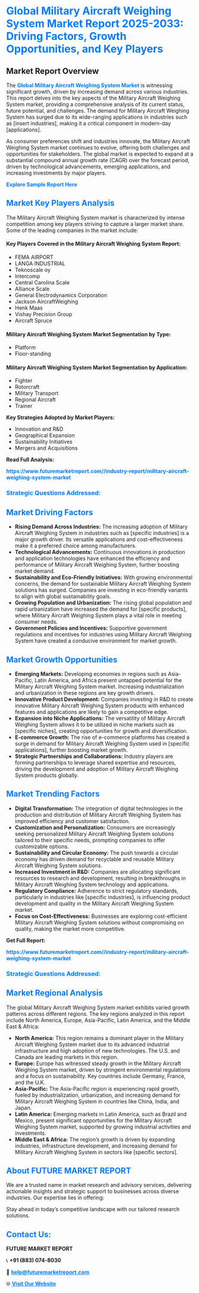 <h1 style="color: #007BFF;">Global Military Aircraft Weighing System Market Report 2025-2033: Driving Factors, Growth Opportunities, and Key Players</h1>

<section id="overview">
<h2>Market Report Overview</h2>
<p>The <a href="https://www.futuremarketreport.com//industry-report/military-aircraft-weighing-system-market" style="color: #007BFF; text-decoration: none;"><strong>Global Military Aircraft Weighing System Market</strong></a> is witnessing significant growth, driven by increasing demand across various industries. This report delves into the key aspects of the Military Aircraft Weighing System market, providing a comprehensive analysis of its current status, future potential, and challenges. The demand for Military Aircraft Weighing System has surged due to its wide-ranging applications in industries such as [insert industries], making it a critical component in modern-day [applications].</p>
<p>As consumer preferences shift and industries innovate, the Military Aircraft Weighing System market continues to evolve, offering both challenges and opportunities for stakeholders. The global market is expected to expand at a substantial compound annual growth rate (CAGR) over the forecast period, driven by technological advancements, emerging applications, and increasing investments by major players.</p>
</section>

<section id="overview">
<p><a href="https://www.futuremarketreport.com//request-sample/reportId=49850" style="color: #007BFF; text-decoration: none;"><strong>Explore Sample Report Here</strong></a></p>
</section>

<section id="key-players">
<h2 style="color: #007BFF;">Market Key Players Analysis</h2>
<p>The Military Aircraft Weighing System market is characterized by intense competition among key players striving to capture a larger market share. Some of the leading companies in the market include:</p>
<h4>Key Players Covered in the Military Aircraft Weighing System Report:</h4>
<ul><li>FEMA AIRPORT</li><li>LANGA INDUSTRIAL</li><li>Teknoscale oy</li><li>Intercomp</li><li>Central Carolina Scale</li><li>Alliance Scale</li><li>General Electrodynamics Corporation</li><li>Jackson AircraftWeighing</li><li>Henk Maas</li><li>Vishay Precision Group</li><li>Aircraft Spruce</li></ul>
<h4>Military Aircraft Weighing System Market Segmentation by Type:</h4>
<ul><li>Platform</li><li>Floor-standing</li></ul>

<h4>Military Aircraft Weighing System Market Segmentation by Application:</h4>
<ul><li>Fighter</li><li>Rotorcraft</li><li>Military Transport</li><li>Regional Aircraft</li><li>Trainer</li></ul>
<p><strong>Key Strategies Adopted by Market Players:</strong></p>
<ul>
<li>Innovation and R&D</li>
<li>Geographical Expansion</li>
<li>Sustainability Initiatives</li>
<li>Mergers and Acquisitions</li>
</ul>
</section>

<section>
<p><strong>Read Full Analysis: </strong></p><a href="https://www.futuremarketreport.com//industry-report/military-aircraft-weighing-system-market" style="color: #007BFF; text-decoration: none;"><strong>https://www.futuremarketreport.com//industry-report/military-aircraft-weighing-system-market</strong></a>
<h3 style="color: #007BFF;">Strategic Questions Addressed:</h3>
</section>

<section id="driving-factors">
<h2 style="color: #007BFF;">Market Driving Factors</h2>
<ul>
<li><strong>Rising Demand Across Industries:</strong> The increasing adoption of Military Aircraft Weighing System in industries such as [specific industries] is a major growth driver. Its versatile applications and cost-effectiveness make it a preferred choice among manufacturers.</li>
<li><strong>Technological Advancements:</strong> Continuous innovations in production and application technologies have enhanced the efficiency and performance of Military Aircraft Weighing System, further boosting market demand.</li>
<li><strong>Sustainability and Eco-Friendly Initiatives:</strong> With growing environmental concerns, the demand for sustainable Military Aircraft Weighing System solutions has surged. Companies are investing in eco-friendly variants to align with global sustainability goals.</li>
<li><strong>Growing Population and Urbanization:</strong> The rising global population and rapid urbanization have increased the demand for [specific products], where Military Aircraft Weighing System plays a vital role in meeting consumer needs.</li>
<li><strong>Government Policies and Incentives:</strong> Supportive government regulations and incentives for industries using Military Aircraft Weighing System have created a conducive environment for market growth.</li>
</ul>
</section>

<section id="growth-opportunities">
<h2 style="color: #007BFF;">Market Growth Opportunities</h2>
<ul>
<li><strong>Emerging Markets:</strong> Developing economies in regions such as Asia-Pacific, Latin America, and Africa present untapped potential for the Military Aircraft Weighing System market. Increasing industrialization and urbanization in these regions are key growth drivers.</li>
<li><strong>Innovative Product Development:</strong> Companies investing in R&D to create innovative Military Aircraft Weighing System products with enhanced features and applications are likely to gain a competitive edge.</li>
<li><strong>Expansion into Niche Applications:</strong> The versatility of Military Aircraft Weighing System allows it to be utilized in niche markets such as [specific niches], creating opportunities for growth and diversification.</li>
<li><strong>E-commerce Growth:</strong> The rise of e-commerce platforms has created a surge in demand for Military Aircraft Weighing System used in [specific applications], further boosting market growth.</li>
<li><strong>Strategic Partnerships and Collaborations:</strong> Industry players are forming partnerships to leverage shared expertise and resources, driving the development and adoption of Military Aircraft Weighing System products globally.</li>
</ul>
</section>

<section id="trending-factors">
<h2 style="color: #007BFF;">Market Trending Factors</h2>
<ul>
<li><strong>Digital Transformation:</strong> The integration of digital technologies in the production and distribution of Military Aircraft Weighing System has improved efficiency and customer satisfaction.</li>
<li><strong>Customization and Personalization:</strong> Consumers are increasingly seeking personalized Military Aircraft Weighing System solutions tailored to their specific needs, prompting companies to offer customizable options.</li>
<li><strong>Sustainability and Circular Economy:</strong> The push towards a circular economy has driven demand for recyclable and reusable Military Aircraft Weighing System solutions.</li>
<li><strong>Increased Investment in R&D:</strong> Companies are allocating significant resources to research and development, resulting in breakthroughs in Military Aircraft Weighing System technology and applications.</li>
<li><strong>Regulatory Compliance:</strong> Adherence to strict regulatory standards, particularly in industries like [specific industries], is influencing product development and quality in the Military Aircraft Weighing System market.</li>
<li><strong>Focus on Cost-Effectiveness:</strong> Businesses are exploring cost-efficient Military Aircraft Weighing System solutions without compromising on quality, making the market more competitive.</li>
</ul>
</section>

<section>
<p><strong>Get Full Report: </strong></p><a href="https://www.futuremarketreport.com//industry-report/military-aircraft-weighing-system-market" style="color: #007BFF; text-decoration: none;"><strong>https://www.futuremarketreport.com//industry-report/military-aircraft-weighing-system-market</strong></a>
<h3 style="color: #007BFF;">Strategic Questions Addressed:</h3>
</section>


<section id="regional-analysis">
<h2 style="color: #007BFF;">Market Regional Analysis</h2>
<p>The global Military Aircraft Weighing System market exhibits varied growth patterns across different regions. The key regions analyzed in this report include North America, Europe, Asia-Pacific, Latin America, and the Middle East & Africa:</p>
<ul>
<li><strong>North America:</strong> This region remains a dominant player in the Military Aircraft Weighing System market due to its advanced industrial infrastructure and high adoption of new technologies. The U.S. and Canada are leading markets in this region.</li>
<li><strong>Europe:</strong> Europe has witnessed steady growth in the Military Aircraft Weighing System market, driven by stringent environmental regulations and a focus on sustainability. Key countries include Germany, France, and the U.K.</li>
<li><strong>Asia-Pacific:</strong> The Asia-Pacific region is experiencing rapid growth, fueled by industrialization, urbanization, and increasing demand for Military Aircraft Weighing System in countries like China, India, and Japan.</li>
<li><strong>Latin America:</strong> Emerging markets in Latin America, such as Brazil and Mexico, present significant opportunities for the Military Aircraft Weighing System market, supported by growing industrial activities and investments.</li>
<li><strong>Middle East & Africa:</strong> The region’s growth is driven by expanding industries, infrastructure development, and increasing demand for Military Aircraft Weighing System in sectors like [specific sectors].</li>
</ul>
</section>

<footer>
<h2 style="color: #007BFF;">About FUTURE MARKET REPORT</h2>
<p>We are a trusted name in market research and advisory services, delivering actionable insights and strategic support to businesses across diverse industries. Our expertise lies in offering:</p>

<p>Stay ahead in today’s competitive landscape with our tailored research solutions.</p>

<h2 style="color: #007BFF;">Contact Us:</h2>
<p><strong>FUTURE MARKET REPORT</strong></p>
<p>📞 <strong>+91 (883) 074-8030</strong></p>
<p>📧 <strong><a href="mailto:help@futuremarketreport.com" style="color: #007BFF;">help@futuremarketreport.com</a></strong></p>
<p>🌐 <strong><a href="https://www.futuremarketreport.com/" style="color: #007BFF;">Visit Our Website</a></strong></p>
</footer>